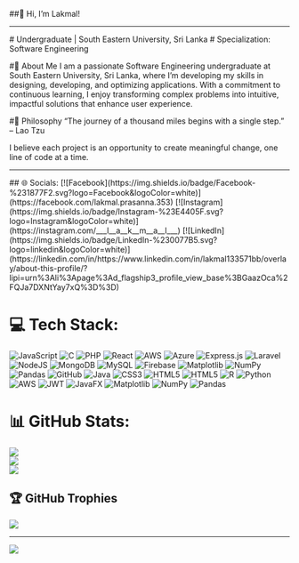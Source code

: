 ##👋 Hi, I’m Lakmal!
<hr/>
# Undergraduate | South Eastern University, Sri Lanka
# Specialization: Software Engineering

#🌱 About Me
I am a passionate Software Engineering undergraduate at South Eastern University, Sri Lanka, where I’m developing my skills in designing, developing, and optimizing applications. With a commitment to continuous learning, I enjoy transforming complex problems into intuitive, impactful solutions that enhance user experience.

#🚀 Philosophy
“The journey of a thousand miles begins with a single step.” – Lao Tzu

I believe each project is an opportunity to create meaningful change, one line of code at a time.
<hr/>
## 🌐 Socials:
[![Facebook](https://img.shields.io/badge/Facebook-%231877F2.svg?logo=Facebook&logoColor=white)](https://facebook.com/lakmal.prasanna.353) [![Instagram](https://img.shields.io/badge/Instagram-%23E4405F.svg?logo=Instagram&logoColor=white)](https://instagram.com/___l__a__k__m__a__l___) [![LinkedIn](https://img.shields.io/badge/LinkedIn-%230077B5.svg?logo=linkedin&logoColor=white)](https://linkedin.com/in/https://www.linkedin.com/in/lakmal133571bb/overlay/about-this-profile/?lipi=urn%3Ali%3Apage%3Ad_flagship3_profile_view_base%3BGaazOca%2FQJa7DXNtYay7xQ%3D%3D) 

# 💻 Tech Stack:
![JavaScript](https://img.shields.io/badge/javascript-%23323330.svg?style=for-the-badge&logo=javascript&logoColor=%23F7DF1E) ![C](https://img.shields.io/badge/c-%2300599C.svg?style=for-the-badge&logo=c&logoColor=white) ![PHP](https://img.shields.io/badge/php-%23777BB4.svg?style=for-the-badge&logo=php&logoColor=white) ![React](https://img.shields.io/badge/react-%2320232a.svg?style=for-the-badge&logo=react&logoColor=%2361DAFB) ![AWS](https://img.shields.io/badge/AWS-%23FF9900.svg?style=for-the-badge&logo=amazon-aws&logoColor=white) ![Azure](https://img.shields.io/badge/azure-%230072C6.svg?style=for-the-badge&logo=microsoftazure&logoColor=white) ![Express.js](https://img.shields.io/badge/express.js-%23404d59.svg?style=for-the-badge&logo=express&logoColor=%2361DAFB) ![Laravel](https://img.shields.io/badge/laravel-%23FF2D20.svg?style=for-the-badge&logo=laravel&logoColor=white) ![NodeJS](https://img.shields.io/badge/node.js-6DA55F?style=for-the-badge&logo=node.js&logoColor=white) ![MongoDB](https://img.shields.io/badge/MongoDB-%234ea94b.svg?style=for-the-badge&logo=mongodb&logoColor=white) ![MySQL](https://img.shields.io/badge/mysql-4479A1.svg?style=for-the-badge&logo=mysql&logoColor=white) ![Firebase](https://img.shields.io/badge/firebase-a08021?style=for-the-badge&logo=firebase&logoColor=ffcd34) ![Matplotlib](https://img.shields.io/badge/Matplotlib-%23ffffff.svg?style=for-the-badge&logo=Matplotlib&logoColor=black) ![NumPy](https://img.shields.io/badge/numpy-%23013243.svg?style=for-the-badge&logo=numpy&logoColor=white) ![Pandas](https://img.shields.io/badge/pandas-%23150458.svg?style=for-the-badge&logo=pandas&logoColor=white) ![GitHub](https://img.shields.io/badge/github-%23121011.svg?style=for-the-badge&logo=github&logoColor=white) ![Java](https://img.shields.io/badge/java-%23ED8B00.svg?style=for-the-badge&logo=openjdk&logoColor=white) ![CSS3](https://img.shields.io/badge/css3-%231572B6.svg?style=for-the-badge&logo=css3&logoColor=white) ![HTML5](https://img.shields.io/badge/html5-%23E34F26.svg?style=for-the-badge&logo=html5&logoColor=white) ![HTML5](https://img.shields.io/badge/html5-%23E34F26.svg?style=for-the-badge&logo=html5&logoColor=white) ![R](https://img.shields.io/badge/r-%23276DC3.svg?style=for-the-badge&logo=r&logoColor=white) ![Python](https://img.shields.io/badge/python-3670A0?style=for-the-badge&logo=python&logoColor=ffdd54) ![AWS](https://img.shields.io/badge/AWS-%23FF9900.svg?style=for-the-badge&logo=amazon-aws&logoColor=white) ![JWT](https://img.shields.io/badge/JWT-black?style=for-the-badge&logo=JSON%20web%20tokens) ![JavaFX](https://img.shields.io/badge/javafx-%23FF0000.svg?style=for-the-badge&logo=javafx&logoColor=white) ![Matplotlib](https://img.shields.io/badge/Matplotlib-%23ffffff.svg?style=for-the-badge&logo=Matplotlib&logoColor=black) ![NumPy](https://img.shields.io/badge/numpy-%23013243.svg?style=for-the-badge&logo=numpy&logoColor=white) ![Pandas](https://img.shields.io/badge/pandas-%23150458.svg?style=for-the-badge&logo=pandas&logoColor=white)
# 📊 GitHub Stats:
![](https://github-readme-stats.vercel.app/api?username=L-A-K-M-A-L&theme=dark&hide_border=false&include_all_commits=false&count_private=false)<br/>
![](https://github-readme-streak-stats.herokuapp.com/?user=L-A-K-M-A-L&theme=dark&hide_border=false)<br/>
![](https://github-readme-stats.vercel.app/api/top-langs/?username=L-A-K-M-A-L&theme=dark&hide_border=false&include_all_commits=false&count_private=false&layout=compact)

## 🏆 GitHub Trophies
![](https://github-profile-trophy.vercel.app/?username=L-A-K-M-A-L&theme=radical&no-frame=false&no-bg=true&margin-w=4)

---
[![](https://visitcount.itsvg.in/api?id=L-A-K-M-A-L&icon=0&color=0)](https://visitcount.itsvg.in)

<!-- Proudly created with GPRM ( https://gprm.itsvg.in ) -->
